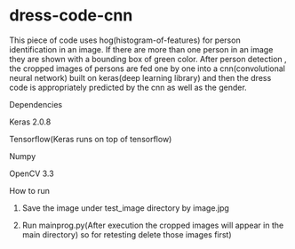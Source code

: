 # dress-code-cnn

This piece of code uses hog(histogram-of-features) for person identification in an image. If there are more than one person in an image they are shown with a bounding box of green color. After person detection , the cropped images of persons are fed one by one into a cnn(convolutional neural network) built on keras(deep learning library) and then the dress code is appropriately predicted by the cnn as well as the gender.

Dependencies

Keras 2.0.8

Tensorflow(Keras runs on top of tensorflow)

Numpy

OpenCV 3.3


How to run


1. Save the image under test_image directory by image.jpg

2. Run mainprog.py(After execution the cropped images will appear in the main directory) so for retesting delete those images first)
